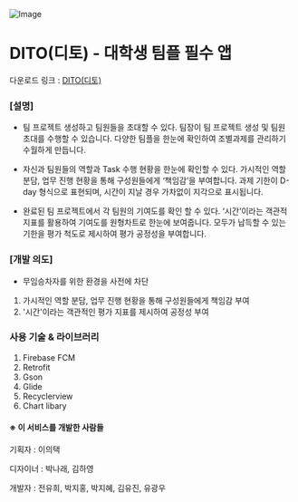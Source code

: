 
![Image](https://user-images.githubusercontent.com/41371709/49133078-07cb4600-f322-11e8-9e1a-bdf60f40de99.jpg)
# DITO(디토) - 대학생 팀플 필수 앱

다운로드 링크 : [DITO(디토)](https://play.google.com/store/apps/details?id=com.team_yapp.kiyon.yappproject) <br>

### [설명]

- 팀 프로젝트 생성하고 팀원들을 초대할 수 있다.
팀장이 팀 프로젝트 생성 및 팀원 초대를 수행할 수 있습니다. 
다양한 팀플을 한눈에 확인하여 조별과제를 관리하기 수월하게 만듭니다.

- 자신과 팀원들의 역할과 Task 수행 현황을 한눈에 확인할 수 있다.
가시적인 역할 분담, 업무 진행 현황을 통해 구성원들에게 ‘책임감’을 부여합니다.
과제 기한이 D-day 형식으로 표현되며, 시간이 지날 경우 가차없이 지각으로 표시됩니다. 
 
- 완료된 팀 프로젝트에서 각 팀원의 기여도를 확인 할 수 있다. 
‘시간’이라는 객관적 지표를 활용하여 기여도를 원형차트로 한눈에 보여줍니다. 
모두가 납득할 수 있는 기한을 평가 척도로 제시하여 평가 공정성을 부여합니다.

### [개발 의도]

- 무임승차자를 위한 환경을 사전에 차단
1. 가시적인 역할 분담, 업무 진행 현황을 통해 구성원들에게 책임감 부여
2. '시간'이라는 객관적인 평가 지표를 제시하여 공정성 부여

### 사용 기술 & 라이브러리

1. Firebase FCM
2. Retrofit
3. Gson
4. Glide
5. Recyclerview
6. Chart libary


#### ※ 이 서비스를 개발한 사람들

기획자 : 이의택

디자이너 : 박나래, 김하영

개발자 : 전유희, 박지홍, 박지혜, 김유진, 유광우
